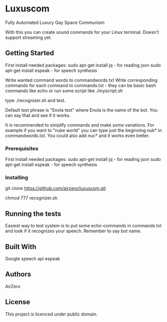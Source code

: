 # Luxuscom

Fully Automated Luxury Gay Space Communism

With this you can create sound commands for your Linux terminal. Doesn't support streaming yet.

## Getting Started

First install needed packages:
sudo apt-get install jq - for reading json
sudo apt-get install espeak - for speech synthesis

Write wanted command words to commandwords.txt
Write corresponding commands for each command to commands.txt - they can be basic bash commands like echo
or run some script like ./myscript.sh

type ./recognizer.sh and test.

Default test phrase is "Enola test" where Enola is the name of the bot. You can say that and see if it works.

It is recommended to simplify commands and make some variations. For example if you want to "nuke world"
you can type just the beginning nuk* in commandwords.txt. You could also add nuc* and it works even better.

### Prerequisites

First install needed packages:
sudo apt-get install jq - for reading json
sudo apt-get install espeak - for speech synthesis

### Installing

git clone https://github.com/airzero/luxuscom.git

chmod 777 recognizer.sh

## Running the tests

Easiest way to test system is to put some echo-commands in commands.txt and look if it recognizes your speech.
Remember to say bot name.


## Built With

Google speech api
espeak


## Authors

AirZero

## License

This project is licenced under public domain.

